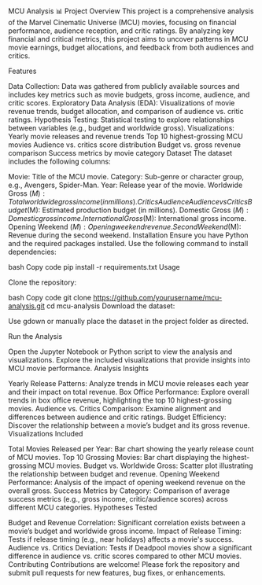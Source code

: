 MCU Analysis 📊
Project Overview
This project is a comprehensive analysis of the Marvel Cinematic Universe (MCU) movies, focusing on financial performance, audience reception, and critic ratings. By analyzing key financial and critical metrics, this project aims to uncover patterns in MCU movie earnings, budget allocations, and feedback from both audiences and critics.

Features

Data Collection: Data was gathered from publicly available sources and includes key metrics such as movie budgets, gross income, audience, and critic scores.
Exploratory Data Analysis (EDA): Visualizations of movie revenue trends, budget allocation, and comparison of audience vs. critic ratings.
Hypothesis Testing: Statistical testing to explore relationships between variables (e.g., budget and worldwide gross).
Visualizations:
Yearly movie releases and revenue trends
Top 10 highest-grossing MCU movies
Audience vs. critics score distribution
Budget vs. gross revenue comparison
Success metrics by movie category
Dataset
The dataset includes the following columns:

Movie: Title of the MCU movie.
Category: Sub-genre or character group, e.g., Avengers, Spider-Man.
Year: Release year of the movie.
Worldwide Gross ($M): Total worldwide gross income (in millions).
% Budget Recovered: Percentage of the budget recovered by gross earnings.
Critics % Score: Critic score on a percentage scale.
Audience % Score: Audience rating score.
Audience vs Critics % Deviance: Difference in opinion between audience and critics.
Budget ($M): Estimated production budget (in millions).
Domestic Gross ($M): Domestic gross income.
International Gross ($M): International gross income.
Opening Weekend ($M): Opening weekend revenue.
Second Weekend ($M): Revenue during the second weekend.
Installation
Ensure you have Python and the required packages installed. Use the following command to install dependencies:

bash
Copy code
pip install -r requirements.txt
Usage

Clone the repository:

bash
Copy code
git clone https://github.com/yourusername/mcu-analysis.git
cd mcu-analysis
Download the dataset:

Use gdown or manually place the dataset in the project folder as directed.

Run the Analysis

Open the Jupyter Notebook or Python script to view the analysis and visualizations.
Explore the included visualizations that provide insights into MCU movie performance.
Analysis Insights

Yearly Release Patterns: Analyze trends in MCU movie releases each year and their impact on total revenue.
Box Office Performance: Explore overall trends in box office revenue, highlighting the top 10 highest-grossing movies.
Audience vs. Critics Comparison: Examine alignment and differences between audience and critic ratings.
Budget Efficiency: Discover the relationship between a movie’s budget and its gross revenue.
Visualizations Included

Total Movies Released per Year: Bar chart showing the yearly release count of MCU movies.
Top 10 Grossing Movies: Bar chart displaying the highest-grossing MCU movies.
Budget vs. Worldwide Gross: Scatter plot illustrating the relationship between budget and revenue.
Opening Weekend Performance: Analysis of the impact of opening weekend revenue on the overall gross.
Success Metrics by Category: Comparison of average success metrics (e.g., gross income, critic/audience scores) across different MCU categories.
Hypotheses Tested

Budget and Revenue Correlation: Significant correlation exists between a movie’s budget and worldwide gross income.
Impact of Release Timing: Tests if release timing (e.g., near holidays) affects a movie's success.
Audience vs. Critics Deviation: Tests if Deadpool movies show a significant difference in audience vs. critic scores compared to other MCU movies.
Contributing
Contributions are welcome! Please fork the repository and submit pull requests for new features, bug fixes, or enhancements.
